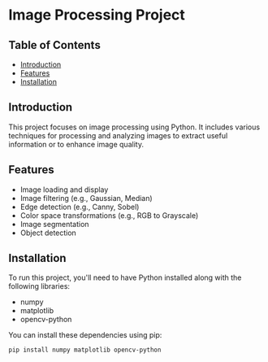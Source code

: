 # Image Processing Project

## Table of Contents
- [Introduction](#introduction)
- [Features](#features)
- [Installation](#installation)

## Introduction
This project focuses on image processing using Python. It includes various techniques for processing and analyzing images to extract useful information or to enhance image quality.

## Features
- Image loading and display
- Image filtering (e.g., Gaussian, Median)
- Edge detection (e.g., Canny, Sobel)
- Color space transformations (e.g., RGB to Grayscale)
- Image segmentation
- Object detection

## Installation
To run this project, you'll need to have Python installed along with the following libraries:
- numpy
- matplotlib
- opencv-python

You can install these dependencies using pip:
```bash
pip install numpy matplotlib opencv-python

